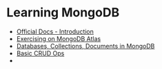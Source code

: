# Learning MongoDB

- [Official Docs - Introduction](https://www.mongodb.com/docs/manual/introduction/)
- [Exercising on MongoDB Atlas](https://www.mongodb.com/docs/manual/tutorial/getting-started/)
- [Databases, Collections, Documents in MongoDB]( https://www.mongodb.com/docs/manual/core/databases-and-collections/)
- [Basic CRUD Ops](https://www.mongodb.com/docs/manual/crud/)
- 